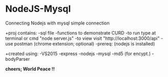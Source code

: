 # NodeJS-Mysql
Connecting Nodejs with mysql
simple connection

+proj contains:
-sql file
-functions to demonstrate CURD
-to run type at terminal or cmd "node server.js"
-to view visit "http://localhost:3000/api"
-use postman (chrome extension; optional)
-prereq: (nodejs is installed)

+created using:
-VS2015
-express
-nodejs
-mysql
-md5 (for encypt.)
-bodyParser


**cheers; World Peace !!**

